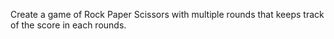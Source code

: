 Create a game of Rock Paper Scissors with multiple rounds that keeps track of the score in each rounds.